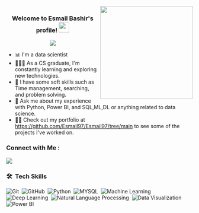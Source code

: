 
<img width="250" align="right" src="https://indoanalytica.com/static/images/data-science-2.gif">

<h3 align="center">
  Welcome to Esmail Bashir's profile!
  <img src="https://cdn-icons-png.flaticon.com/512/2821/2821637.png" width="28">
</h3>

<!-- Typing SVG by DenverCoder1 - https://github.com/DenverCoder1/readme-typing-svg -->
<p align="center">
  <a href="https://github.com/DenverCoder1/readme-typing-svg"><img src="https://readme-typing-svg.herokuapp.com/?lines=%20Data%20Scientist;%20Every%20Day%20is%20a%20learning%20day&font=Fira%20Code&center=true&width=440&height=45&color=ecb306&vCenter=true&size=22"></a>
</p> 

- 📊 I'm a data scientist
- 👨🏻‍💻 As a CS graduate, I'm constantly learning and exploring new technologies.
- 🧠 I have some soft skills such as Time management, searching, and problem solving.
- 💬 Ask me about my experience with Python, Power BI, and SQL,ML,DL or anything related to data science.
- 👨‍💻 Check out my portfolio at https://github.com/Esmail97/Esmail97/tree/main to see some of the projects I've worked on.


### Connect with Me :

<a href="https://www.linkedin.com/in/esmail-bashir/" target="_blank"><img src="https://img.shields.io/badge/Esmail%20Bashir-0077B5?style=for-the-badge&logo=Linkedin&logoColor=white"/></a>
### 🛠 &nbsp;Tech Skills
![Git](https://img.shields.io/badge/-Git-05122A?style=flat&logo=git)&nbsp;
![GitHub](https://img.shields.io/badge/-GitHub-05122A?style=flat&logo=github)&nbsp;
![Python](https://img.shields.io/badge/-Python-05122A?style=flat&logo=Python)&nbsp;
![MYSQL](https://img.shields.io/badge/-MYSQL-05122A?style=flat&logo=MYSQL)&nbsp;
![Machine Learning](https://img.shields.io/badge/-ML-05122A?style=flat&logo=ML)&nbsp;
![Deep Learning](https://img.shields.io/badge/-DL-05122A?style=flat&logo=DL)&nbsp;
![Natural Language Processing](https://img.shields.io/badge/-NLP-05122A?style=flat&logo=NLP)&nbsp;
![Data Visualization](https://img.shields.io/badge/-Visualization-05122A?style=flat&logo=Visualization)&nbsp;
![Power BI](https://img.shields.io/badge/-PowerBI-05122A?style=flat&logo=PowerBI)&nbsp;



